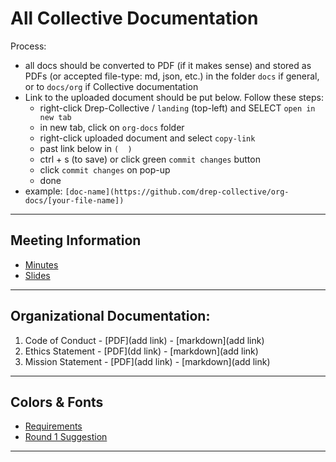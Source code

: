 # All Collective Documentation
Process:
  - all docs should be converted to PDF (if it makes sense) and stored as PDFs (or accepted file-type: md, json, etc.) in the folder `docs` if general, or to `docs/org` if Collective documentation
  - Link to the uploaded document should be put below. Follow these steps:
    - right-click Drep-Collective / `landing` (top-left) and SELECT `open in new tab`
    - in new tab, click on `org-docs` folder
    - right-click uploaded document and select `copy-link`
    - past link below in `(  )`
    - ctrl + s (to save) or click green `commit changes` button
    - click `commit changes` on pop-up
    - done
  - example: `[doc-name](https://github.com/drep-collective/org-docs/[your-file-name])`

--- 

## Meeting Information
- [Minutes](https://github.com/DRep-Collective/Landing/tree/main/docs/meeting-minutes)
- [Slides](https://github.com/DRep-Collective/Landing/tree/main/docs/meeting-minutes/slides)


---

## Organizational Documentation:
1. Code of Conduct - [PDF](add link) - [markdown](add link)
2. Ethics Statement - [PDF](dd link) - [markdown](add link)
3. Mission Statement - [PDF](add link) - [markdown](add link)

---

## Colors & Fonts
- [Requirements](https://github.com/DRep-Collective/Landing/blob/main/docs/fonts-colors/requirements.md)
- [Round 1 Suggestion](https://github.com/DRep-Collective/Landing/blob/main/docs/fonts-colors/round-1.md)

---
